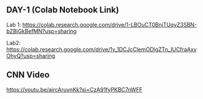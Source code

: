 ## DAY-1 (Colab Notebook Link)

Lab 1: https://colab.research.google.com/drive/1-LBOuCT0BnjTUqyZ3SBN-bZBiGkBefMN?usp=sharing

Lab2: https://colab.research.google.com/drive/1y_1DCJcClemODlgZTn_IUCfraAxvOhyQ?usp=sharing

## CNN Video
https://youtu.be/aircAruvnKk?si=CzA91fyPKBC7nWFF

